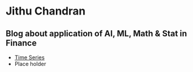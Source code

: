 # Jithu Chandran
## Blog about application of AI, ML, Math & Stat in Finance

- [Time Series](https://jithu-chandran.github.io/timeseries/)
- Place holder
